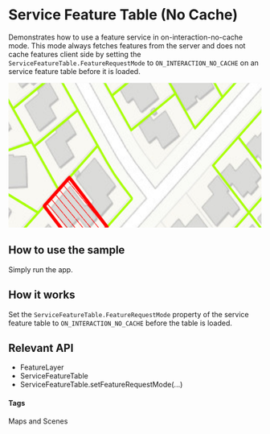 # Service Feature Table (No Cache)
Demonstrates how to use a feature service in on-interaction-no-cache mode. This mode always fetches features from the server and does not cache features client side by setting the `ServiceFeatureTable.FeatureRequestMode` to `ON_INTERACTION_NO_CACHE` on an service feature table before it is loaded.

![Service Feature Table No Cache App](service-feature-table-nocache.png)

## How to use the sample
Simply run the app.

## How it works
Set the `ServiceFeatureTable.FeatureRequestMode` property of the service feature table to `ON_INTERACTION_NO_CACHE` before the table is loaded.

## Relevant API
* FeatureLayer
* ServiceFeatureTable
* ServiceFeatureTable.setFeatureRequestMode(...)

#### Tags
Maps and Scenes